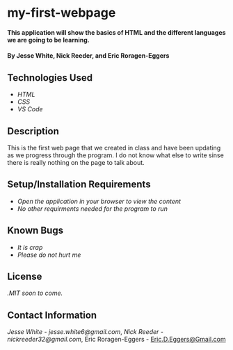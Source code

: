# my-first-webpage
#### This application will show the basics of HTML and the different languages we are going to be learning.
#### By Jesse White, Nick Reeder, and Eric Roragen-Eggers
## Technologies Used
* _HTML_
* _CSS_
* _VS Code_
## Description
This is the first web page that we created in class and have been updating as we progress through the program. I do not know what else to write sinse there is really nothing on the page to talk about.
## Setup/Installation Requirements
* _Open the application in your browser to view the content_
* _No other requirments needed for the program to run_
## Known Bugs
* _It is crap_
* _Please do not hurt me_
## License
_.MIT soon to come._
## Contact Information
_Jesse White - jesse.white6@gmail.com_, _Nick Reeder - nickreeder32@gmail.com_, Eric Roragen-Eggers - Eric.D.Eggers@Gmail.com

